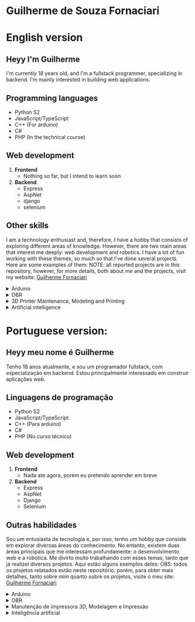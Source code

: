 # Guilherme de Souza Fornaciari
# English version
## Heyy I'm Guilherme
I'm currently 18 years old, and I'm a fullstack programmer, specializing in backend.
I'm mainly interested in building web applications.
## Programming languages
- Python S2
- JavaScript/TypeScript
- C++ (For arduino)
- C#
- PHP (In the technical course)
## Web development
   1. **Frontend**
        * Nothing so far, but I intend to learn soon
   1. **Backend**
        * Express
        * AspNet
        * django
        * selenium

## Other skills
   I am a technology enthusiast and, therefore, I have a hobby that consists of exploring different areas of knowledge. However, there are two main areas that interest me deeply: web development and robotics. I have a lot of fun working with these themes, so much so that I've done several projects. Here are some examples of them:
   NOTE: all reported projects are in this repository, however, for more details, both about me and the projects, visit my website:
   [Guilherme Fornaciari](LINKAKI)


<details>
<summary>Arduino</summary><br>
I developed two main projects, EconomizAr and IrrigAção, in collaboration with the Instituto Federal de Rondônia.

EconomizAr is a project that aims to save energy by automating air conditioning control in classrooms, preventing students from leaving it on unnecessarily.

IrrigAção is a system known for automating the irrigation of a vegetable garden. In partnership with some school staff, I implemented it at IFRO. The system uses an Arduino to monitor soil moisture and activate a water pump twice a day, if the soil is sufficiently dry.
</details>

<details>
<summary>OBR</summary><br>
The OBR (Brazilian Robotics Olympics) is a competition in which we test our robotics knowledge.

I participated in two modalities: practical and theoretical.

In the practical modality, we develop both the hardware and the software for a line-following robot, which is placed on a course full of challenging obstacles designed to test the robot's performance to the fullest. In 2022, I won gold at the State and advanced to the National stage, but in 2023, I decided to redirect my personal focus to web development, and therefore, I stopped focusing my efforts on robotics.

The theoretical modality is similar to an Olympiad of traditional knowledge, since it involves a test in which we compete against the other participants. In 2021, I got a silver medal with the best grade in the state."
</details>

<details>
<summary>3D Printer Maintenance, Modeling and Printing </summary><br>
During my stay at IFRO, I became interested in a GTMax 3D A3V2 printer. After dialoguing with different sectors of the institute, I gained access to it, with the supervision of my programming teacher Adriana Aparecida Rigolon, who also taught me how to properly maintain it. It allowed me to learn the basics of 3D modeling and printing. Later, I taught a 3D modeling course during "Semana Agrotecnológica", a week-long technology event. Unfortunately, I couldn't dedicate myself as much to this area due to my participation in several knowledge Olympiads, although I had a lot of fun with that printer.
</details>

<details>
<summary>Artificial intelligence</summary><br>
I have always found this topic extremely interesting. Therefore, I asked the IFRO coordinators for the opportunity to teach an Artificial Intelligence (AI) workshop with the aim of encouraging me to learn at least a little about this fascinating area. My request was granted, and during the Agrotechnological Week, I held a workshop lasting 4 hours. In this activity, students had the chance to create an artificial intelligence to play Google's Dinogame.
</details>


# Portuguese version:

## Heyy meu nome é Guilherme
Tenho 18 anos atualmente, e sou um programador fullstack, com especialização em backend.
Estou principalmente interessado em construir aplicações web.
## Linguagens de programação
- Python S2
- JavaScript/TypeScript
- C++ (Para arduino)
- C#
- PHP (No curso técnico)
## Web development
  1. **Frontend**
       * Nada ate agora, porém eu pretendo aprender em breve 
  1. **Backend**
       * Express
       * AspNet
       * Django
       * Selenium

## Outras habilidades
  Sou um entusiasta de tecnologia e, por isso, tenho um hobby que consiste em explorar diversas áreas do conhecimento. No entanto, existem duas áreas principais que me interessam profundamente: o desenvolvimento web e a robótica. Me divirto muito trabalhando com esses temas, tanto que já realizei diversos projetos. Aqui estão alguns exemplos deles:
  OBS: todos os projetos relatados estão neste repositório, porém, para obter mais detalhes, tanto sobre mim quanto sobre os projetos, visite o meu site:
  [Guilherme Fornaciari](LINKAKI)


<details>
<summary>Arduino</summary><br>
Desenvolvi dois projetos principais, EconomizAr e IrrigAção, em colaboração com o Instituto Federal de Rondônia.

O EconomizAr é um projeto que visa economizar energia ao automatizar o controle do ar condicionado nas salas de aula, evitando que os alunos o deixem ligado desnecessariamente.

O IrrigAção é um sistema conhecido por automatizar a irrigação de uma horta. Em parceria com alguns funcionários da escola, implementei-o no IFRO. O sistema utiliza um Arduino para monitorar a umidade do solo e acionar uma bomba de água em dois momentos do dia, caso o solo esteja suficientemente seco.
</details>

<details>
<summary>OBR</summary><br>
A OBR (Olimpíada Brasileira de Robótica) é uma competição na qual testamos nosso conhecimento em robótica.

Participei em duas modalidades: a prática e a teórica.

Na modalidade prática, desenvolvemos tanto o hardware quanto o software de um robô seguidor de linha, que é colocado em um percurso repleto de obstáculos desafiadores projetados para testar ao máximo o desempenho do robô. Em 2022, conquistei o ouro na Estadual e avancei para a etapa Nacional, porém no ano de 2023, decidi redirecionar meu foco pessoal para o desenvolvimento web, e, portanto, deixei de concentrar meus esforços na robótica.

A modalidade teórica assemelha-se a uma olimpíada de conhecimento tradicional, já que envolve uma prova na qual competimos contra os demais participantes. Em 2021, obtive uma medalha de prata com a melhor nota do estado."
</details>

<details>
<summary>Manutenção de impressora 3D, Modelagem e Impressão</summary><br>
Durante minha estadia no IFRO, despertei interesse por uma impressora GTMax 3D A3V2. Após dialogar com diversos setores do instituto, consegui acesso a ela, com a supervisão da minha professora de programação Adriana Aparecida Rigolon, que também me ensinou a dar a manutenção adequada. Isso me permitiu aprender o básico de modelagem e impressão 3D. Mais tarde, cheguei a ministrar um curso de modelagem 3D durante a "Semana Agrotecnológica", um evento de tecnologia que durou uma semana. Infelizmente, não pude me dedicar tanto a essa área devido à minha participação em várias olimpíadas de conhecimento, apesar de ter me divertido bastante com aquela impressora.
</details>

<details>
<summary>Inteligência artificial</summary><br>
Sempre considerei este tema extremamente interessante. Por conseguinte, solicitei às coordenações do IFRO a oportunidade de ministrar uma oficina de Inteligência Artificial (IA) com o objetivo de me incentivar a aprender ao menos um pouco sobre essa fascinante área. Minha solicitação foi atendida, e durante a Semana Agrotecnológica, realizei uma oficina com duração de 4 horas. Nessa atividade, os alunos tiveram a chance de criar uma inteligência artificial para jogar o Dinogame do Google.
</details>






